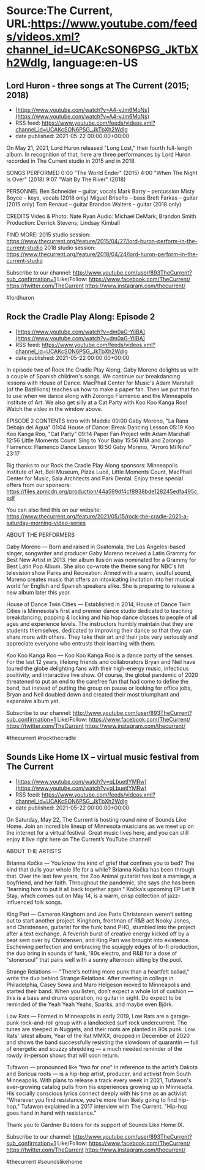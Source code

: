 # Source:The Current, URL:https://www.youtube.com/feeds/videos.xml?channel_id=UCAKcSON6PSG_JkTbXh2WdIg, language:en-US

## Lord Huron - three songs at The Current (2015; 2018)
 - [https://www.youtube.com/watch?v=A4-vJm6MoNs](https://www.youtube.com/watch?v=A4-vJm6MoNs)
 - RSS feed: https://www.youtube.com/feeds/videos.xml?channel_id=UCAKcSON6PSG_JkTbXh2WdIg
 - date published: 2021-05-22 00:00:00+00:00

On May 21, 2021, Lord Huron released "Long Lost," their fourth full-length album. In recognition of that, here are three performances by Lord Huron recorded in The Current studio in 2015 and in 2018.

SONGS PERFORMED
0:00 "The World Ender" (2015)
4:00 "When The Night Is Over" (2018)
9:07 "Wait By The River" (2018)

PERSONNEL
Ben Schneider – guitar, vocals
Mark Barry – percussion
Misty Boyce – keys, vocals (2018 only)
Miguel Briseño – bass
Brett Farkas – guitar (2015 only)
Tom Renaud – guitar
Brandon Walters – guitar (2018 only)

CREDITS
Video & Photo: Nate Ryan
Audio: Michael DeMark; Brandon Smith
Production: Derrick Stevens; Lindsay Kimball

FIND MORE:
2015 studio session: https://www.thecurrent.org/feature/2015/04/27/lord-huron-perform-in-the-current-studio
2018 studio session: https://www.thecurrent.org/feature/2018/04/24/lord-huron-perform-in-the-current-studio

Subscribe to our channel:
http://www.youtube.com/user/893TheCurrent?sub_confirmation=1
Like/Follow:
https://www.facebook.com/TheCurrent/
https://twitter.com/TheCurrent
https://www.instagram.com/thecurrent/

#lordhuron

## Rock the Cradle Play Along: Episode 2
 - [https://www.youtube.com/watch?v=dm0aG-YilBA](https://www.youtube.com/watch?v=dm0aG-YilBA)
 - RSS feed: https://www.youtube.com/feeds/videos.xml?channel_id=UCAKcSON6PSG_JkTbXh2WdIg
 - date published: 2021-05-22 00:00:00+00:00

In episode two of Rock the Cradle Play Along, Gaby Moreno delights us with a couple of Spanish children's songs. We continue our breakdancing lessons with House of Dance. MacPhail Center for Music's Adam Marshall (of the Bazillions) teaches us how to make a paper fan. Then we put that fan to use when we dance along with Zorongo Flamenco and the Minneapolis institute of Art. We also get silly at a Cat Party with Koo Koo Kanga Roo! Watch the video in the window above.

EPISODE 2 CONTENTS
Intro with Maddie 00:00
Gaby Moreno, "La Rana Debajo del Agua" 01:04
House of Dance: Break Dancing Lesson 05:19
Koo Koo Kanga Roo, "Cat Party" 09:14
Paper Fan Project with Adam Marshall 12:56
Little Moments Count: Sing to Your Baby 15:56
MIA and Zorongo Flamenco: Flamenco Dance Lesson 16:50
Gaby Moreno, "Arroró Mi Niño" 23:17

Big thanks to our Rock the Cradle Play Along sponsors: Minneapolis Institute of Art, Bell Museum, Pizza Lucé, Little Moments Count, MacPhail Center for Music, Sala Architects and Park Dental. Enjoy these special offers from our sponsors: https://files.apmcdn.org/production/44a599df4cf8938bde128245edfa495c.pdf

You can also find this on our website: https://www.thecurrent.org/feature/2021/05/15/rock-the-cradle-2021-a-saturday-morning-video-series

ABOUT THE PERFORMERS

Gaby Moreno — Born and raised in Guatemala, the Los Angeles-based singer, songwriter and producer Gaby Moreno received a Latin Grammy for Best New Artist in 2013. Her album Ilusión was nominated for a Grammy for Best Latin Pop Album. She also co-wrote the theme song for NBC's hit television show Parks and Recreation. Armed with a warm, soulful sound, Moreno creates music that offers an intoxicating invitation into her musical world for English and Spanish speakers alike. She is preparing to release a new album later this year. 

House of Dance Twin Cities — Established in 2014, House of Dance Twin Cities is Minnesota's first and premier dance studio dedicated to teaching breakdancing, popping & locking and hip hop dance classes to people of all ages and experience levels. The instructors humbly maintain that they are students themselves, dedicated to improving their dance so that they can share more with others. They take their art and their jobs very seriously and appreciate everyone who entrusts their learning with them.

Koo Koo Kanga Roo — Koo Koo Kanga Roo is a dance party of the senses. For the last 12 years, lifelong friends and collaborators Bryan and Neil have toured the globe delighting fans with their high-energy music, infectious positivity, and interactive live show. Of course, the global pandemic of 2020 threatened to put an end to the carefree fun that had come to define the band, but instead of putting the group on pause or looking for office jobs, Bryan and Neil doubled down and created their most triumphant and expansive album yet.

Subscribe to our channel:
http://www.youtube.com/user/893TheCurrent?sub_confirmation=1
Like/Follow:
https://www.facebook.com/TheCurrent/
https://twitter.com/TheCurrent
https://www.instagram.com/thecurrent/

#thecurrent #rockthecradle

## Sounds Like Home IX – virtual music festival from The Current
 - [https://www.youtube.com/watch?v=qLbuetlYMRw](https://www.youtube.com/watch?v=qLbuetlYMRw)
 - RSS feed: https://www.youtube.com/feeds/videos.xml?channel_id=UCAKcSON6PSG_JkTbXh2WdIg
 - date published: 2021-05-22 00:00:00+00:00

On Saturday, May 22, The Current is hosting round nine of Sounds Like Home. Join an incredible lineup of Minnesota musicians as we meet up on the internet for a virtual festival. Great music lives here, and you can still enjoy it live right here on The Current’s YouTube channel!

ABOUT THE ARTISTS

Brianna Kočka — You know the kind of grief that confines you to bed? The kind that dulls your whole life for a while? Brianna Kočka has been through that. Over the last few years, the Zoo Animal guitarist has lost a marriage, a boyfriend, and her faith. Throughout the pandemic, she says she has been "learning how to put it all back together again." Kočka’s upcoming EP Let It Stay, which comes out on May 14, is a warm, crisp collection of jazz-influenced folk songs.

King Pari — Cameron Kinghorn and Joe Paris Christensen weren’t setting out to start another project. Kinghorn, frontman of R&B act Nooky Jones, and Christensen, guitarist for the funk band PHO, stumbled into the project after a text exchange. A feverish burst of creative energy kicked off by a beat sent over by Christensen, and King Pari was brought into existence. Eschewing perfection and embracing the squiggly edges of lo-fi production, the duo bring in sounds of funk, '80s electro, and R&B for a dose of "stonersoul" that pairs well with a sunny afternoon sitting by the pool.

Strange Relations — "There’s nothing more punk than a heartfelt ballad," write the duo behind 
Strange Relations. After meeting in college in Philadelphia, Casey Sowa and Maro Helgeson moved to Minneapolis and started their band. When you listen, don’t expect a whole lot of cushion — this is a bass and drums operation, no guitar in sight. Do expect to be reminded of the Yeah Yeah Yeahs, Sparks, and maybe even Björk.

Low Rats — Formed in Minneapolis in early 2019, Low Rats are a garage-punk rock-and-roll group with a landlocked surf rock undercurrent. The tunes are steeped in Nuggets, and their roots are planted in 80s punk. Low Rats' latest album, Year of the Rat MMXX, dropped in December of 2020 and shows the band successfully resisting the slowdown of quarantin — full of energetic and scuzzy shredding — a much needed reminder of the rowdy in-person shows that will soon return.

Tufawon — pronounced like "two for one" in reference to the artist’s Dakota and Boricua roots — is a hip-hop artist, producer, and activist from South Minneapolis. With plans to release a track every week in 2021, Tufawon's ever-growing catalog pulls from his experiences growing up in Minnesota. His socially conscious lyrics connect deeply with his time as an activist: "Wherever you find resistance, you're more than likely going to find hip-hop," Tufawon explained in a 2017 interview with The Current. "Hip-hop goes hand in hand with resistance."

Thank you to Gardner Builders for its support of Sounds Like Home IX.

Subscribe to our channel:
http://www.youtube.com/user/893TheCurrent?sub_confirmation=1
Like/Follow:
https://www.facebook.com/TheCurrent/
https://twitter.com/TheCurrent
https://www.instagram.com/thecurrent/

#thecurrent #soundslikehome

